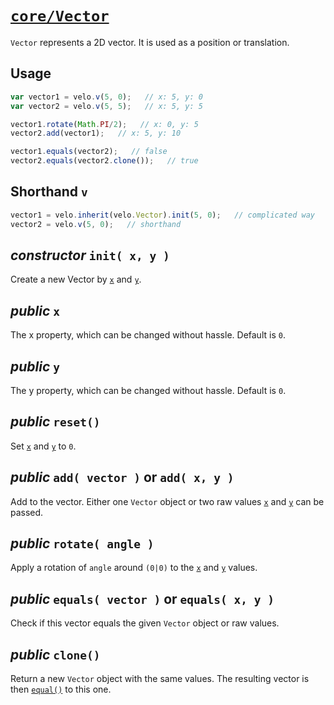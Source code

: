 # [`core/Vector`](../../src/core/02-Vector.js)

`Vector` represents a 2D vector. It is used as a position or translation.



## Usage

```javascript
var vector1 = velo.v(5, 0);   // x: 5, y: 0
var vector2 = velo.v(5, 5);   // x: 5, y: 5

vector1.rotate(Math.PI/2);   // x: 0, y: 5
vector2.add(vector1);   // x: 5, y: 10

vector1.equals(vector2);   // false
vector2.equals(vector2.clone());   // true
```



## Shorthand `v`

```javascript
vector1 = velo.inherit(velo.Vector).init(5, 0);   // complicated way
vector2 = velo.v(5, 0);   // shorthand
```



## *constructor* `init( x, y )`

Create a new Vector by [`x`](#public-x) and [`y`](#public-y).



## *public* `x`

The x property, which can be changed without hassle. Default is `0`.



## *public* `y`

The y property, which can be changed without hassle. Default is `0`.



## *public* `reset()`

Set [`x`](#public-x) and [`y`](#public-y) to `0`.



## *public* `add( vector )` or `add( x, y )`

Add to the vector. Either one `Vector` object or two raw values [`x`](#public-x) and [`y`](#public-y) can be passed.



## *public* `rotate( angle )`

Apply a rotation of `angle` around `(0|0)` to the [`x`](#public-x) and [`y`](#public-y) values.



## *public* `equals( vector )` or `equals( x, y )`

Check if this vector equals the given `Vector` object or raw values.



## *public* `clone()`

Return a new `Vector` object with the same values. The resulting vector is then [`equal()`](#public-equals-vector--or-equals-x-y-) to this one.
